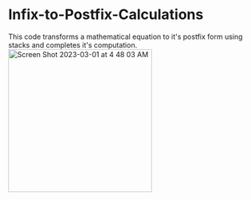 # Infix-to-Postfix-Calculations
This code transforms a mathematical equation to it's postfix form using stacks and completes it's computation.
<img width="288" alt="Screen Shot 2023-03-01 at 4 48 03 AM" src="https://user-images.githubusercontent.com/103261194/222110025-cf7f6c6d-c3b3-4169-9aa3-24fe07d71180.png">
